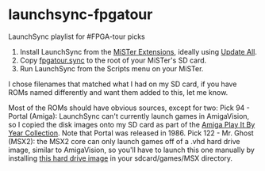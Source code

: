 # launchsync-fpgatour
LaunchSync playlist for #FPGA-tour picks


1. Install LaunchSync from the [MiSTer Extensions](https://github.com/wizzomafizzo/mrext/), ideally using [Update All](https://github.com/theypsilon/Update_All_MiSTer).
2. Copy [fpgatour.sync](fpgatour.sync) to the root of your MiSTer's SD card.
3. Run LaunchSync from the Scripts menu on your MiSTer.

I chose filenames that matched what I had on my SD card, if you have ROMs named differently and want them added to this, let me know.

Most of the ROMs should have obvious sources, except for two:
Pick 94 - Portal (Amiga): LaunchSync can't currently launch games in AmigaVision, so I copied the disk images onto my SD card as part of the [Amiga Play It By Year Collection](https://archive.org/details/amiga-play-it-by-year-collection). Note that Portal was released in 1986.
Pick 122 - Mr. Ghost (MSX2): the MSX2 core can only launch games off of a .vhd hard drive image, similar to AmigaVision, so you'll have to launch this one manually by installing [this hard drive image](https://archive.org/details/msx_20230916) in your sdcard/games/MSX directory.
